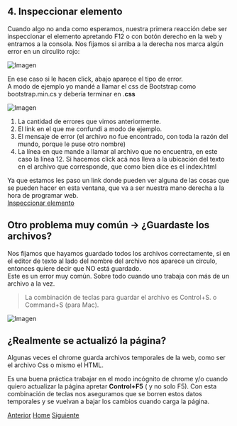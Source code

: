 ## 4. Inspeccionar elemento

Cuando algo no anda como esperamos, nuestra primera reacción debe ser inspeccionar el elemento apretando F12 o con botón derecho en la web y entramos a la consola.
Nos fijamos si arriba a la derecha nos marca algún error en un circulito rojo:

![Imagen](https://fgarciajulia.github.io/mi_primera_pagina/img/consola.jpg)

En ese caso si le hacen click, abajo aparece el tipo de error.<br />
A modo de ejemplo yo mandé a llamar el css de Bootstrap como bootstrap.min.cs y debería terminar en .**css**

![Imagen](https://fgarciajulia.github.io/mi_primera_pagina/img/consola2.jpg)

1. La cantidad de errores que vimos anteriormente.
2. El link en el que me confundí a modo de ejemplo.
3. El mensaje de error (el archivo no fue encontrado, con toda la razón del mundo, porque le puse otro nombre)
4. La línea en que mande a llamar al archivo que no encuentra, en este caso la línea 12. Si hacemos click acá nos lleva a la ubicación del texto en el archivo que corresponde, que como bien dice es el index.html


Ya que estamos les paso un link donde pueden ver alguna de las cosas que se pueden hacer en esta ventana, que va a ser nuestra mano derecha a la hora de programar web.<br />
[Inspeccionar elemento](https://www.emezeta.com/articulos/10-trucos-para-google-chrome-developer-tools)<br />

## Otro problema muy común -> ¿Guardaste los archivos?

Nos fijamos que hayamos guardado todos los archivos correctamente, si en el editor de texto al lado del nombre del archivo nos aparece un circulo, entonces quiere decir que NO está guardado.<br />
Este es un error muy común. Sobre todo cuando uno trabaja con más de un archivo a la vez.<br />
>La combinación de teclas para guardar el archivo es Control+S. o Command+S (para Mac).<br />

![Imagen](https://fgarciajulia.github.io/mi_primera_pagina/img/sin-guardar.jpg)

## ¿Realmente se actualizó la página?

Algunas veces el chrome guarda archivos temporales de la web, como ser el archivo Css o mismo el HTML. 

Es una buena práctica trabajar en el modo incógnito de chrome y/o cuando quiero  actualizar la página apretar **Control+F5** ( y no solo F5). Con esta combinación de teclas nos aseguramos que se borren estos datos temporales y se vuelvan a bajar los cambios cuando carga la página.


<div class="Grid">
    <a href="https://fgarciajulia.github.io/mi_primera_pagina/menu-bootstrap" class="my-btn anterior">Anterior</a>
    <a href="https://fgarciajulia.github.io/mi_primera_pagina" class="my-btn home">Home</a>
    <a href="https://fgarciajulia.github.io/mi_primera_pagina/creacion-nav" class="my-btn siguiente">Siguiente</a>
</div>